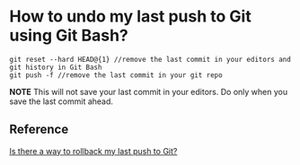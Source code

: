 # How to undo my last push to Git using Git Bash?

```
git reset --hard HEAD@{1} //remove the last commit in your editors and git history in Git Bash 
git push -f //remove the last commit in your git repo 
```
**NOTE** This will not save your last commit in your editors. Do only when you save the last commit ahead. 

## Reference
[Is there a way to rollback my last push to Git?](https://stackoverflow.com/questions/6655052/is-there-a-way-to-rollback-my-last-push-to-git)